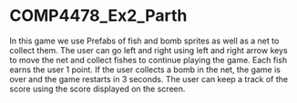 # COMP4478_Ex2_Parth

In this game we use Prefabs of fish and bomb sprites as well as a net to collect them. 
The user can go left and right using left and right arrow keys to move the net and collect fishes to continue playing the game. 
Each fish earns the user 1 point. If the user collects a bomb in the net, the game is over and the game restarts in 3 seconds. 
The user can keep a track of the score using the score displayed on the screen.
